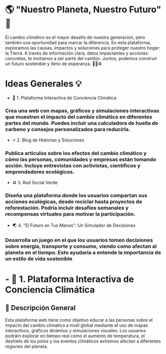 # 🌎 "Nuestro Planeta, Nuestro Futuro" 🌱

El cambio climático es el mayor desafío de nuestra generación, pero también una oportunidad para marcar la diferencia. En esta plataforma, exploramos las causas, impactos y soluciones para proteger nuestro hogar: la Tierra. A través de información clara, datos impactantes y acciones concretas, te invitamos a ser parte del cambio. Juntos, podemos construir un futuro sostenible y lleno de esperanza. 🌿💙♻️

# Ideas Generales 💡

- 🌿 1. Plataforma Interactiva de Conciencia Climática

### Crea una web con mapas, gráficos y simulaciones interactivas que muestren el impacto del cambio climático en diferentes partes del mundo. Puedes incluir una calculadora de huella de carbono y consejos personalizados para reducirla.

- 🔥 2. Blog de Historias y Soluciones

### Publica artículos sobre los efectos del cambio climático y cómo las personas, comunidades y empresas están tomando acción. Incluye entrevistas con activistas, científicos y emprendedores ecológicos.

- ♻️ 3. Red Social Verde

### Diseña una plataforma donde los usuarios compartan sus acciones ecológicas, desde reciclar hasta proyectos de reforestación. Podría incluir desafíos semanales y recompensas virtuales para motivar la participación.

- 🌏 4. "El Futuro en Tus Manos": Un Simulador de Decisiones 

### Desarrolla un juego en el que los usuarios tomen decisiones sobre energía, transporte y consumo, viendo como afectan al planeta en el tiempo. Esto ayudaria a entende la importancia de un estilo de vida sostenible 



# - 🌿 1. Plataforma Interactiva de Conciencia Climática

## 📌 Descripción General

Esta plataforma web tiene como objetivo educar a las personas sobre el impacto del cambio climatico a nivel global mediante el uso de mapas interactivos, gráficos dinámios y simulaciones visuales. Los usuarios podrám explorar en tiempo real cómo el aumento de temperatura, el deshielo de los polos y los eventos climáticos extremos afectan a diferentes regiones del planeta. 
